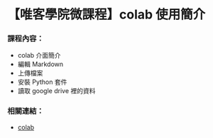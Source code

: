 # 【唯客學院微課程】colab 使用簡介

### 課程內容：

* colab 介面簡介
* 編輯 Markdown
* 上傳檔案
* 安裝 Python 套件
* 讀取 google drive 裡的資料

### 相關連結：

* [colab](https://colab.research.google.com/)